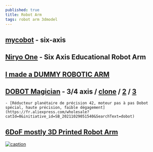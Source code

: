 ```yaml
---
published: true
title: Robot Arm
tags: robot arm 3dmodel
---
```

## [mycobot](https://www.elephantrobotics.com/en/mycobot-pi/) - six-axis

## [Niryo One](https://www.robotshop.com/en/niryo-one-six-axis-educational-robot-arm.html) - Six Axis Educational Robot Arm

## [I made a DUMMY ROBOTIC ARM](https://www.youtube.com/watch?v=F29vrvUwqS4)

## [DOBOT Magician](https://www.dobot.cc/dobot-magician/product-overview.html) - 3/4 axis / [clone](https://fr.aliexpress.com/item/1005002760535221.html?spm=a2g0o.productlist.0.0.12f67b05x5eXbG&algo_pvid=0dce83c7-7941-4166-a62c-13cdb1532701&algo_exp_id=0dce83c7-7941-4166-a62c-13cdb1532701-5&pdp_ext_f=%7B%22sku_id%22%3A%2212000022056925075%22%7D) / [2](https://fr.aliexpress.com/item/32976011942.html?spm=a2g0o.detail.1000014.51.4e7b4305Xc6kOo&gps-id=pcDetailBottomMoreOtherSeller&scm=1007.33416.213724.0&scm_id=1007.33416.213724.0&scm-url=1007.33416.213724.0&pvid=03d02250-1670-46d6-bc74-54d121c2fff5&_t=gps-id:pcDetailBottomMoreOtherSeller,scm-url:1007.33416.213724.0,pvid:03d02250-1670-46d6-bc74-54d121c2fff5,tpp_buckets:668%232846%238115%232000&pdp_ext_f=%7B%22sku_id%22:%2266756944441%22,%22sceneId%22:%2223416%22%7D) / [3](https://fr.aliexpress.com/item/32963987183.html?spm=a2g0o.productlist.0.0.12f67b05x5eXbG&algo_pvid=0dce83c7-7941-4166-a62c-13cdb1532701&algo_exp_id=0dce83c7-7941-4166-a62c-13cdb1532701-8&pdp_ext_f=%7B%22sku_id%22%3A%2212000017786035510%22%7D)
	- [Réducteur planétaire de précision 42, moteur pas à pas Dobot spécial, haute précision, faible dégagement](https://fr.aliexpress.com/wholesale?catId=0&initiative_id=SB_20211029051540&SearchText=dobot)

## [6DoF mostly 3D Printed Robot Arm](https://www.youtube.com/watch?v=Citiq6Zfdu4)

[![caption](https://img.youtube.com/vi/Citiq6Zfdu4/0.jpg)](https://www.youtube.com/watch?v=Citiq6Zfdu4)



